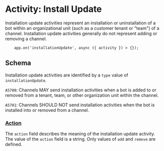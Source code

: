 # Activity: Install Update

Installation update activities represent an installation or uninstallation of a bot within an organizational unit (such as a customer tenant or "team") of a channel. Installation update activities generally do not represent adding or removing a channel.

```
    app.on('installationUpdate', async ({ activity }) > {});
```

## Schema

Installation update activities are identified by a `type` value of `installationUpdate`.

`A5700`: Channels MAY send installation activities when a bot is added to or removed from a tenant, team, or other organization unit within the channel.

`A5701`: Channels SHOULD NOT send installation activities when the bot is installed into or removed from a channel.

### [Action](#action)

The `action` field describes the meaning of the installation update activity. The value of the `action` field is a string. Only values of `add` and `remove` are defined.

